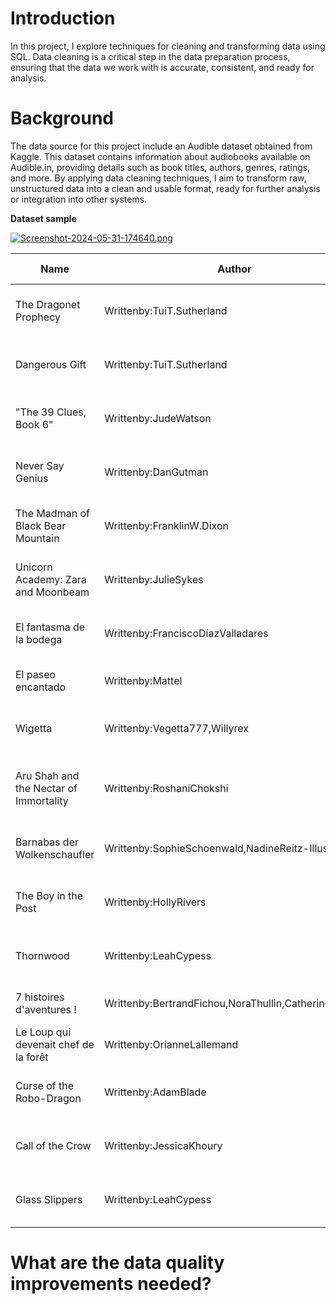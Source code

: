 # Introduction
In this project, I explore techniques for cleaning and transforming data using SQL. Data cleaning is a critical step in the data preparation process, ensuring that the data we work with is accurate, consistent, and ready for analysis.

# Background
The data source for this project include an Audible dataset obtained from Kaggle. This dataset contains information about audiobooks available on Audible.in, providing details such as book titles, authors, genres, ratings, and more. By applying data cleaning techniques, I aim to transform raw, unstructured data into a clean and usable format, ready for further analysis or integration into other systems.

**Dataset sample**

[![Screenshot-2024-05-31-174640.png](https://i.postimg.cc/FH5zfp9L/Screenshot-2024-05-31-174640.png)](https://postimg.cc/6yctgd4W)

| Name                                      | Author                                       | Narrator                                 | Time               | Release Date | Language | Stars                      | Price |
|-------------------------------------------|----------------------------------------------|------------------------------------------|--------------------|--------------|----------|----------------------------|-------|
| The Dragonet Prophecy                     | Writtenby:TuiT.Sutherland                    | Narratedby:ShannonMcManus                | 8 hrs and 32 mins  | 01-07-12     | English  | 5 out of 5 stars11 ratings | 820.00|
| Dangerous Gift                            | Writtenby:TuiT.Sutherland                    | Narratedby:ShannonMcManus                | 7 hrs and 51 mins  | 02-03-21     | English  | 5 out of 5 stars9 ratings  | 445.00|
| "The 39 Clues, Book 6"                    | Writtenby:JudeWatson                         | Narratedby:DavidPittu                    | 5 hrs and 10 mins  | 06-11-09     | English  | 5 out of 5 stars4 ratings  | 468.00|
| Never Say Genius                          | Writtenby:DanGutman                          | Narratedby:MichaelGoldstrom              | 5 hrs and 27 mins  | 23-08-13     | English  | 5 out of 5 stars8 ratings  | 585.00|
| The Madman of Black Bear Mountain         | Writtenby:FranklinW.Dixon                    | Narratedby:TimGregory                    | 2 hrs and 54 mins  | 07-06-16     | English  | 5 out of 5 stars3 ratings  | 305.00|
| Unicorn Academy: Zara and Moonbeam        | Writtenby:JulieSykes                         | Narratedby:KristinAtherton               | 1 hr and 35 mins   | 10-03-22     | English  | Not rated yet              | 266.00|
| El fantasma de la bodega                  | Writtenby:FranciscoDíazValladares            | Narratedby:NuriaSamsó                    | 2 hrs and 23 mins  | 04-04-22     | spanish  | Not rated yet              | 192.00|
| El paseo encantado                        | Writtenby:Mattel                             | Narratedby:VanessaPérezJurado            | 33 mins            | 01-04-22     | spanish  | Not rated yet              | 76.00 |
| Wigetta                                   | Writtenby:Vegetta777,Willyrex                | Narratedby:ÁlexdePorrata                 | 3 hrs and 37 mins  | 05-04-22     | spanish  | Not rated yet              | 192.00|
| Aru Shah and the Nectar of Immortality    | Writtenby:RoshaniChokshi                     | Narratedby:SoneelaNankani                | 11 hrs and 19 mins | 05-04-22     | English  | Not rated yet              | 821.00|
| Barnabas der Wolkenschaufler              | Writtenby:SophieSchoenwald,NadineReitz-Illustrator | Narratedby:BerndReheuser           | 2 hrs and 56 mins  | 04-04-22     | german   | Not rated yet              | 200.00|
| The Boy in the Post                       | Writtenby:HollyRivers                        | Narratedby:SusieTrayling                 | 6 hrs and 58 mins  | 01-04-22     | English  | Not rated yet              | 706.00|
| Thornwood                                 | Writtenby:LeahCypess                         | Narratedby:JessicaAlmasy                 | 5 hrs and 41 mins  | 05-04-22     | English  | Not rated yet              | 904.00|
| 7 histoires d'aventures !                 | Writtenby:BertrandFichou,NoraThullin,CatherinedeLasa | Narratedby:GuyChappelier,FrédéricSanchez,MarieZidi | 43 mins | 11-02-22 | french   | Not rated yet              | 679.00|
| Le Loup qui devenait chef de la forêt     | Writtenby:OrianneLallemand                   | Narratedby:WillProduction                | 9 mins             | 01-04-22     | french   | Not rated yet              | 112.00|
| Curse of the Robo-Dragon                  | Writtenby:AdamBlade                          | Narratedby:TheoSolomon                   | 2 hrs and 6 mins   | 01-04-22     | English  | Not rated yet              | 531.00|
| Call of the Crow                          | Writtenby:JessicaKhoury                      | Narratedby:MichaelGallagher,EmilyEiden   | 9 hrs and 30 mins  | 05-04-22     | English  | Not rated yet              | 586.00|
| Glass Slippers                            | Writtenby:LeahCypess                         | Narratedby:KeylorLeigh                   | 5 hrs and 38 mins  | 05-04-22     | English  | Not rated yet              | 904.00|

<!--End of table-->

# What are the data quality improvements needed?
